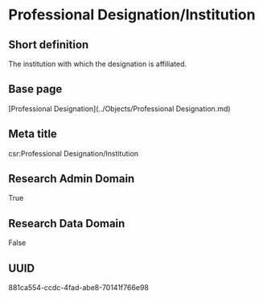 # Professional Designation/Institution
## Short definition
The institution with which the designation is affiliated.
## Base page
[Professional Designation](../Objects/Professional Designation.md)
## Meta title
csr:Professional Designation/Institution
## Research Admin Domain
True
## Research Data Domain
False
## UUID
881ca554-ccdc-4fad-abe8-70141f766e98
